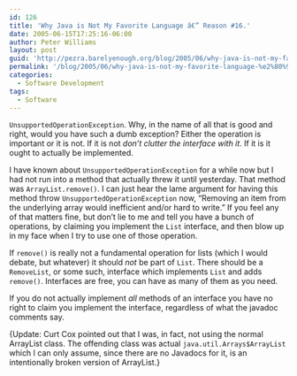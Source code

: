```yaml
---
id: 126
title: 'Why Java is Not My Favorite Language â€” Reason #16.'
date: 2005-06-15T17:25:16-06:00
author: Peter Williams
layout: post
guid: 'http://pezra.barelyenough.org/blog/2005/06/why-java-is-not-my-favorite-language-%e2%80%94-reason-16/'
permalink: '/blog/2005/06/why-java-is-not-my-favorite-language-%e2%80%94-reason-16/'
categories:
  - Software Development
tags:
  - Software
---
```

`UnsupportedOperationException`. Why, in the name of all that is good and right, would you have such a dumb exception? Either the operation is important or it is not. If it is not _don&#8217;t clutter the interface with it_. If it is it ought to actually be implemented.

I have known about `UnsupportedOperationException` for a while now but I had not run into a method that actually threw it until yesterday. That method was `ArrayList.remove()`. I can just hear the lame argument for having this method throw `UnsupportedOperationException` now, &#8220;Removing an item from the underlying array would inefficient and/or hard to write.&#8221; If you feel any of that matters fine, but don&#8217;t lie to me and tell you have a bunch of operations, by claiming you implement the `List` interface, and then blow up in my face when I try to use one of those operation.

If `remove()` is really not a fundamental operation for lists (which I would debate, but whatever) it should _not_ be part of `List`. There should be a `RemoveList`, or some such, interface which implements `List` and adds `remove()`. Interfaces are free, you can have as many of them as you need.

If you do not actually implement _all_ methods of an interface you have no right to claim you implement the interface, regardless of what the javadoc comments say.

<p class='update'>
  {Update: Curt Cox pointed out that I was, in fact, not using the normal ArrayList class. The offending class was actual <code>java.util.Arrays$ArrayList</code> which I can only assume, since there are no Javadocs for it, is an intentionally broken version of ArrayList.}
</p>